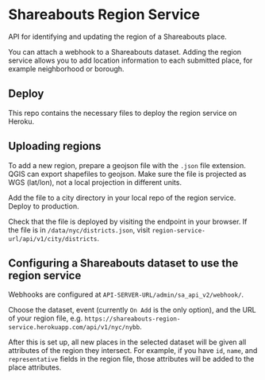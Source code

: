 Shareabouts Region Service
==========================

API for identifying and updating the region of a Shareabouts place. 

You can attach a webhook to a Shareabouts dataset. Adding the region service allows you to add location information to each submitted place, for example neighborhood or borough.

Deploy 
----------------

This repo contains the necessary files to deploy the region service on Heroku. 


Uploading regions 
------------------

To add a new region, prepare a geojson file with the `.json` file extension. QGIS can export shapefiles to geojson. Make sure the file is projected as WGS (lat/lon), not a local projection in different units.

Add the file to a city directory in your local repo of the region service. Deploy to production.

Check that the file is deployed by visiting the endpoint in your browser. If the file is in `/data/nyc/districts.json`, visit `region-service-url/api/v1/city/districts`.

Configuring a Shareabouts dataset to use the region service
-----------------

Webhooks are configured at `API-SERVER-URL/admin/sa_api_v2/webhook/`.

Choose the dataset, event (currently `On Add` is the only option), and the URL of your region file, e.g. `https://shareabouts-region-service.herokuapp.com/api/v1/nyc/nybb`.

After this is set up, all new places in the selected dataset will be given all attributes of the region they intersect. For example, if you have `id`, `name`, and `representative` fields in the region file, those attributes will be added to the place attributes. 
